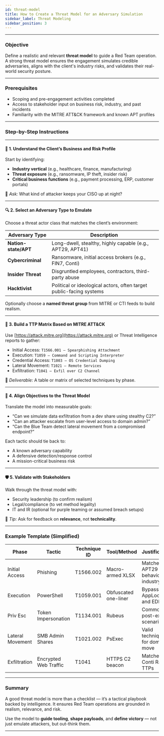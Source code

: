 ```yaml
---
id: threat-model
title: How to Create a Threat Model for an Adversary Simulation
sidebar_label: Threat Modeling
sidebar_position: 3
---
```


---

### Objective

Define a realistic and relevant **threat model** to guide a Red Team operation. A strong threat model ensures the engagement simulates credible adversaries, aligns with the client's industry risks, and validates their real-world security posture.

---

### Prerequisites

- Scoping and pre-engagement activities completed
- Access to stakeholder input on business risk, industry, and past incidents
- Familiarity with the MITRE ATT&CK framework and known APT profiles

---

### Step-by-Step Instructions

---

#### 🧠 1. Understand the Client’s Business and Risk Profile

Start by identifying:
- **Industry vertical** (e.g., healthcare, finance, manufacturing)
- **Threat exposure** (e.g., ransomware, IP theft, insider risk)
- **Critical business functions** (e.g., payment processing, ERP, customer portals)

📌 *Ask:* What kind of attacker keeps your CISO up at night?

---

#### 🔍 2. Select an Adversary Type to Emulate

Choose a threat actor class that matches the client’s environment:

| Adversary Type | Description |
|----------------|-------------|
| **Nation-state/APT** | Long-dwell, stealthy, highly capable (e.g., APT29, APT41) |
| **Cybercriminal** | Ransomware, initial access brokers (e.g., FIN7, Conti) |
| **Insider Threat** | Disgruntled employees, contractors, third-party abuse |
| **Hacktivist** | Political or ideological actors, often target public-facing systems |

Optionally choose a **named threat group** from MITRE or CTI feeds to build realism.

---

#### 🧰 3. Build a TTP Matrix Based on MITRE ATT&CK

Use [https://attack.mitre.org](https://attack.mitre.org) or Threat Intelligence reports to gather:

- Initial Access: `T1566.001 – Spearphishing Attachment`
- Execution: `T1059 – Command and Scripting Interpreter`
- Credential Access: `T1003 – OS Credential Dumping`
- Lateral Movement: `T1021 – Remote Services`
- Exfiltration: `T1041 – Exfil over C2 Channel`

📄 *Deliverable:* A table or matrix of selected techniques by phase.

---

#### 🧗 4. Align Objectives to the Threat Model

Translate the model into measurable goals:
- “Can we simulate data exfiltration from a dev share using stealthy C2?”
- “Can an attacker escalate from user-level access to domain admin?”
- “Can the Blue Team detect lateral movement from a compromised endpoint?”

Each tactic should tie back to:
- A known adversary capability
- A defensive detection/response control
- A mission-critical business risk

---

#### 🛡️ 5. Validate with Stakeholders

Walk through the threat model with:
- Security leadership (to confirm realism)
- Legal/compliance (to vet method legality)
- IT and IR (optional for purple teaming or assumed breach setups)

📌 *Tip:* Ask for feedback on **relevance**, not **technicality**.

---

### Example Template (Simplified)

| Phase             | Tactic                        | Technique ID     | Tool/Method             | Justification                         |
|------------------|-------------------------------|------------------|-------------------------|--------------------------------------|
| Initial Access    | Phishing                      | T1566.002        | Macro-armed XLSX        | Matches APT29 behavior in industry X |
| Execution         | PowerShell                    | T1059.001        | Obfuscated one-liner    | Bypasses AppLocker and EDR           |
| Priv Esc          | Token Impersonation           | T1134.001        | Rubeus                  | Common in post-ex scenarios          |
| Lateral Movement  | SMB Admin Shares              | T1021.002        | PsExec                  | Valid technique for domain move      |
| Exfiltration      | Encrypted Web Traffic         | T1041            | HTTPS C2 beacon         | Matches Conti RaaS TTPs              |

---

### Summary

A good threat model is more than a checklist — it’s a tactical playbook backed by intelligence. It ensures Red Team operations are grounded in realism, relevance, and risk.

Use the model to **guide tooling**, **shape payloads**, and **define victory** — not just emulate attackers, but out-think them.

---
